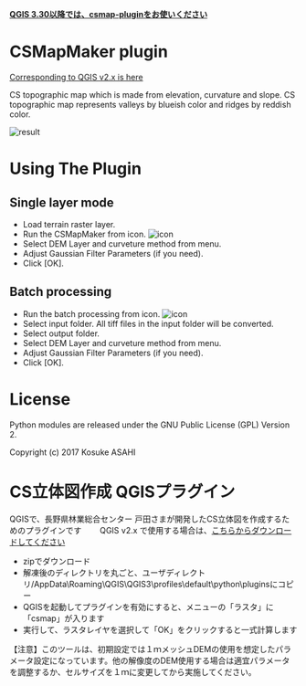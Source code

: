 **[QGIS 3.30以降では、csmap-pluginをお使いください](https://github.com/MIERUNE/csmap-qgis-plugin)**

# CSMapMaker plugin 
[Corresponding to QGIS v2.x is here](https://github.com/waigania13/CSMapMaker/tree/qgis2.x)

CS topographic map which is made from elevation, curvature and slope. CS topographic map represents valleys by blueish color and ridges by reddish color.

![result](images/result_csmap.png)

# Using The Plugin
## Single layer mode
* Load terrain raster layer.
* Run the CSMapMaker from icon. ![icon](images/csmap.png)
* Select DEM Layer and curveture method from menu.
* Adjust Gaussian Filter Parameters (if you need).
* Click [OK].

## Batch processing
* Run the batch processing from icon. ![icon](images/csmap-batch.png)
* Select input folder. All tiff files in the input folder will be converted.
* Select output folder.
* Select DEM Layer and curveture method from menu.
* Adjust Gaussian Filter Parameters (if you need).
* Click [OK].

# License
Python modules are released under the GNU Public License (GPL) Version 2.

Copyright (c) 2017 Kosuke ASAHI



# CS立体図作成 QGISプラグイン
QGISで、長野県林業総合センター 戸田さまが開発したCS立体図を作成するためのプラグインです　　
QGIS v2.x で使用する場合は、[こちらからダウンロードしてください](https://github.com/waigania13/CSMapMaker/tree/qgis2.x)

- zipでダウンロード
- 解凍後のディレクトリを丸ごと、ユーザディレクトリ/AppData\Roaming\QGIS\QGIS3\profiles\default\python\pluginsにコピー
- QGISを起動してプラグインを有効にすると、メニューの「ラスタ」に「csmap」が入ります 
- 実行して、ラスタレイヤを選択して「OK」をクリックすると一式計算します 

【注意】このツールは、初期設定では１ｍメッシュDEMの使用を想定したパラメータ設定になっています。他の解像度のDEM使用する場合は適宜パラメータを調整するか、セルサイズを１ｍに変更してから実施してください。
